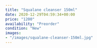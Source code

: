 ```yaml
---
title: "Squalane cleanser 150ml"
date: 2020-12-29T04:59:34+00:00
price: "1200"
availability: "Preorder"
condition: "New"
images:
- "/images/squalane-cleanser-150ml.jpg"
---
```


